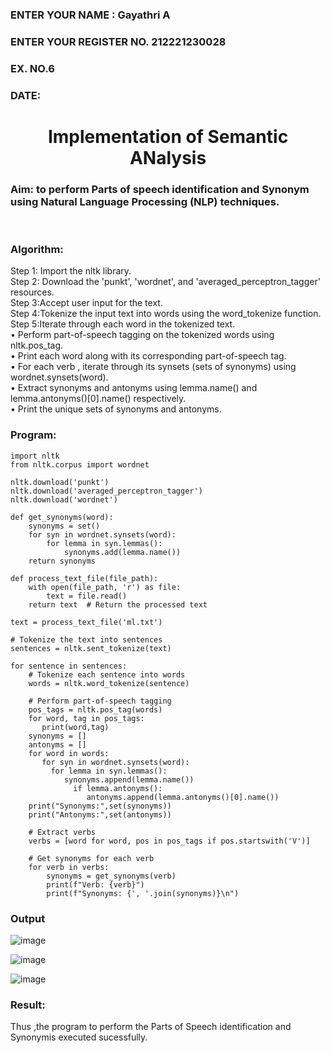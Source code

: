 <H3>ENTER YOUR NAME : Gayathri A</H3>
<H3>ENTER YOUR REGISTER NO. 212221230028</H3>
<H3>EX. NO.6</H3>
<H3>DATE:</H3>
<H1 ALIGN =CENTER>Implementation of Semantic ANalysis</H1>
<H3>Aim: to perform Parts of speech identification and Synonym using Natural Language Processing (NLP) techniques. </H3> 
 <BR>
<h3>Algorithm:</h3>
Step 1: Import the nltk library.<br>
Step 2: Download the 'punkt', 'wordnet', and 'averaged_perceptron_tagger' resources.<br>
Step 3:Accept user input for the text.<br>
Step 4:Tokenize the input text into words using the word_tokenize function.<br>
Step 5:Iterate through each word in the tokenized text.<br>
•	Perform part-of-speech tagging on the tokenized words using nltk.pos_tag.<br>
•	Print each word along with its corresponding part-of-speech tag.<br>
•	For each verb , iterate through its synsets (sets of synonyms) using wordnet.synsets(word).<br>
•	Extract synonyms and antonyms using lemma.name() and lemma.antonyms()[0].name() respectively.<br>
•	Print the unique sets of synonyms and antonyms.
<H3>Program:</H3>

```
import nltk
from nltk.corpus import wordnet

nltk.download('punkt')
nltk.download('averaged_perceptron_tagger')
nltk.download('wordnet')

def get_synonyms(word):
    synonyms = set()
    for syn in wordnet.synsets(word):
        for lemma in syn.lemmas():
            synonyms.add(lemma.name())
    return synonyms

def process_text_file(file_path):
    with open(file_path, 'r') as file:
        text = file.read()
    return text  # Return the processed text

text = process_text_file('ml.txt')

# Tokenize the text into sentences
sentences = nltk.sent_tokenize(text)

for sentence in sentences:
    # Tokenize each sentence into words
    words = nltk.word_tokenize(sentence)

    # Perform part-of-speech tagging
    pos_tags = nltk.pos_tag(words)
    for word, tag in pos_tags:
       print(word,tag)
    synonyms = []
    antonyms = []
    for word in words:
       for syn in wordnet.synsets(word):
         for lemma in syn.lemmas():
            synonyms.append(lemma.name())
              if lemma.antonyms():
                 antonyms.append(lemma.antonyms()[0].name())
    print("Synonyms:",set(synonyms))
    print("Antonyms:",set(antonyms))

    # Extract verbs
    verbs = [word for word, pos in pos_tags if pos.startswith('V')]

    # Get synonyms for each verb
    for verb in verbs:
        synonyms = get_synonyms(verb)
        print(f"Verb: {verb}")
        print(f"Synonyms: {', '.join(synonyms)}\n")
```

<H3>Output</H3>

![image](https://github.com/Gayathriraj18/Ex-6--AAI/assets/94154854/4cb7ed3e-4afb-4c96-a8c2-b969085366e1)

![image](https://github.com/Gayathriraj18/Ex-6--AAI/assets/94154854/d2240686-75b3-4329-8667-53ed0499112b)

![image](https://github.com/Gayathriraj18/Ex-6--AAI/assets/94154854/789a57a3-f4ce-4f8e-816f-167195471a40)


<H3>Result:</H3>
Thus ,the program to perform the Parts of Speech identification and Synonymis executed sucessfully.
